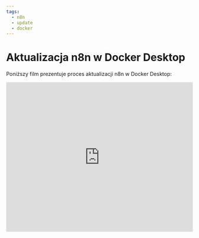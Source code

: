 ```yaml
---
tags:
  - n8n
  - update
  - docker
---
```


# **Aktualizacja n8n w Docker Desktop**

Poniższy film prezentuje proces aktualizacji n8n w Docker Desktop:

<div style="padding:80.04% 0 0 0;position:relative;"><iframe src="https://player.vimeo.com/video/1093100515?h=465459447b&amp;badge=0&amp;autopause=0&amp;player_id=0&amp;app_id=58479" frameborder="0" allow="autoplay; fullscreen; picture-in-picture; clipboard-write; encrypted-media; web-share" style="position:absolute;top:0;left:0;width:100%;height:100%;" title="16_405"></iframe></div><script src="https://player.vimeo.com/api/player.js"></script>
